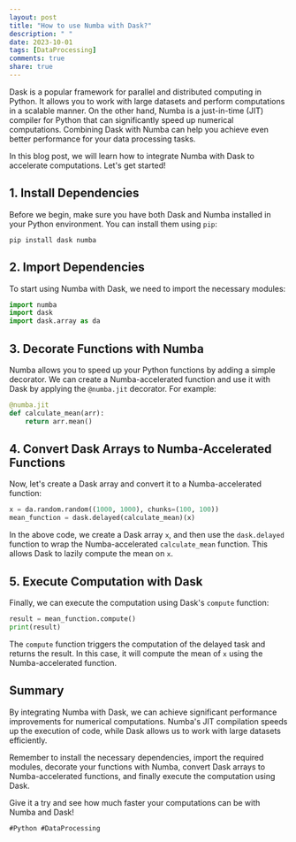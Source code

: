 ```yaml
---
layout: post
title: "How to use Numba with Dask?"
description: " "
date: 2023-10-01
tags: [DataProcessing]
comments: true
share: true
---
```


Dask is a popular framework for parallel and distributed computing in Python. It allows you to work with large datasets and perform computations in a scalable manner. On the other hand, Numba is a just-in-time (JIT) compiler for Python that can significantly speed up numerical computations. Combining Dask with Numba can help you achieve even better performance for your data processing tasks.

In this blog post, we will learn how to integrate Numba with Dask to accelerate computations. Let's get started!

## 1. Install Dependencies

Before we begin, make sure you have both Dask and Numba installed in your Python environment. You can install them using `pip`:

```
pip install dask numba
```

## 2. Import Dependencies

To start using Numba with Dask, we need to import the necessary modules:

```python
import numba
import dask
import dask.array as da
```

## 3. Decorate Functions with Numba

Numba allows you to speed up your Python functions by adding a simple decorator. We can create a Numba-accelerated function and use it with Dask by applying the `@numba.jit` decorator. For example:

```python
@numba.jit
def calculate_mean(arr):
    return arr.mean()
```

## 4. Convert Dask Arrays to Numba-Accelerated Functions

Now, let's create a Dask array and convert it to a Numba-accelerated function:

```python
x = da.random.random((1000, 1000), chunks=(100, 100))
mean_function = dask.delayed(calculate_mean)(x)
```

In the above code, we create a Dask array `x`, and then use the `dask.delayed` function to wrap the Numba-accelerated `calculate_mean` function. This allows Dask to lazily compute the mean on `x`.

## 5. Execute Computation with Dask

Finally, we can execute the computation using Dask's `compute` function:

```python
result = mean_function.compute()
print(result)
```

The `compute` function triggers the computation of the delayed task and returns the result. In this case, it will compute the mean of `x` using the Numba-accelerated function.

## Summary

By integrating Numba with Dask, we can achieve significant performance improvements for numerical computations. Numba's JIT compilation speeds up the execution of code, while Dask allows us to work with large datasets efficiently.

Remember to install the necessary dependencies, import the required modules, decorate your functions with Numba, convert Dask arrays to Numba-accelerated functions, and finally execute the computation using Dask.

Give it a try and see how much faster your computations can be with Numba and Dask!

`#Python #DataProcessing`